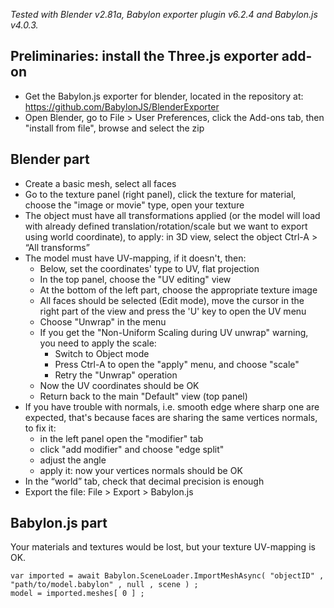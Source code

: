 
*Tested with Blender v2.81a, Babylon exporter plugin v6.2.4 and Babylon.js v4.0.3.*



## Preliminaries: install the Three.js exporter add-on

* Get the Babylon.js exporter for blender, located in the repository at: https://github.com/BabylonJS/BlenderExporter
* Open Blender, go to File > User Preferences, click the Add-ons tab, then "install from file", browse and select the zip



## Blender part

* Create a basic mesh, select all faces
* Go to the texture panel (right panel), click the texture for material, choose the "image or movie" type, open your texture
* The object must have all transformations applied (or the model will load with already defined translation/rotation/scale
  but we want to export using world coordinate), to apply: in 3D view, select the object Ctrl-A > “All transforms”
* The model must have UV-mapping, if it doesn't, then:
	* Below, set the coordinates' type to UV, flat projection
	* In the top panel, choose the "UV editing" view
	* At the bottom of the left part, choose the appropriate texture image
	* All faces should be selected (Edit mode), move the cursor in the right part of the view and press the 'U' key to open the UV menu
	* Choose "Unwrap" in the menu
	* If you get the "Non-Uniform Scaling during UV unwrap" warning, you need to apply the scale:
		* Switch to Object mode
		* Press Ctrl-A to open the "apply" menu, and choose "scale"
		* Retry the "Unwrap" operation
	* Now the UV coordinates should be OK
	* Return back to the main "Default" view (top panel)
* If you have trouble with normals, i.e. smooth edge where sharp one are expected, that's because faces are sharing the same
  vertices normals, to fix it:
	* in the left panel open the "modifier" tab
	* click "add modifier" and choose "edge split"
	* adjust the angle
	* apply it: now your vertices normals should be OK
* In the “world” tab, check that decimal precision is enough
* Export the file: File > Export > Babylon.js



## Babylon.js part

Your materials and textures would be lost, but your texture UV-mapping is OK.

```
var imported = await Babylon.SceneLoader.ImportMeshAsync( "objectID" , "path/to/model.babylon" , null , scene ) ;
model = imported.meshes[ 0 ] ;
```

